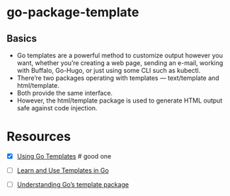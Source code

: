 # go-package-template

## Basics

- Go templates are a powerful method to customize output however you want, whether you’re creating a web page, sending an e-mail, working with Buffalo, Go-Hugo, or just using some CLI such as kubectl.
- There’re two packages operating with templates — text/template and html/template.
- Both provide the same interface.
- However, the html/template package is used to generate HTML output safe against code injection.
 


# Resources

- [x] [Using Go Templates](https://blog.gopheracademy.com/advent-2017/using-go-templates/#:~:text=Go%20templates%20are%20a%20powerful,%2Ftemplate%20and%20html%2Ftemplate%20.)  # good one
- [ ] [Learn and Use Templates in Go](https://levelup.gitconnected.com/learn-and-use-templates-in-go-aa6146b01a38)
- [ ] [Understanding Go’s template package](https://medium.com/@IndianGuru/understanding-go-s-template-package-c5307758fab0)


